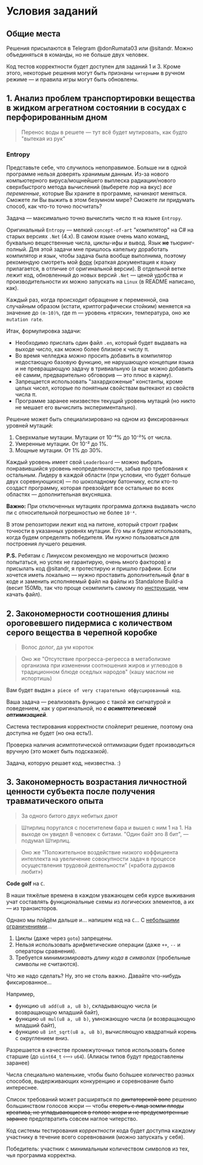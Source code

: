 # Условия заданий

## Общие места

Решения присылаются в Telegram @donRumata03 или @sitandr.
Можно объединяться в команды, но не больше двух человек.

Код тестов корректности будет доступен для заданий 1 и 3.
Кроме этого, некоторые решения могут быть признаны `читерными` в ручном режиме — и правила игры могут быть обновлены.


## 1. Анализ проблем транспортировки вещества в жидком агрегатном состоянии в сосудах с перфорированным дном

> Перенос воды в решете — тут всё будет мутировать, как будто "вытекая из рук"

### Entropy

Представьте себе, что случилось непоправимое. Больше ни в одной программе нельзя доверять хранимым данным. Из-за нового компьютерного вируса/мощнейшего выплеска радиации/нового сверхбыстрого метода вычислений (выберете лор на вкус) *все переменные*, которые Вы храните в программе, начинают меняться. Сможете ли Вы выжить в этом безумном мире? Сможете ли придумать способ, как что-то точно посчитать?

Задача — максимально точно вычислить число π на языке `Entropy`.

Оригинальный `Entropy` — мелкий `concept-of-art` "компилятор" на C# на старых версиях `.Net` (4.x). В самом языке очень мало команд, буквально вещественные числа, циклы-ифы и вывод. Язык **не** тьюринг-полный. Для этой задачи мне пришлось капельку доработать компилятор и язык, чтобы задача была вообще выполнима, поэтому рекомендую смотреть мой [форк](https://github.com/sitandr/Entropy) (краткая документация к языку прилагается, в отличие от оригинальной версии). В отдельной ветке лежит код, обновленный до новых версий `.Net` — ценой удобства и производительности их можно запускать на `Linux` (в README написано, как).

Каждый раз, когда происходит обращение к переменной, она случайным образом (кстати, криптографически стойким) меняется на значение до `(m·10)%`, где m — уровень «тряски», температура, оно же `mutation rate`.

Итак, формулировка задачи:

- Необходимо прислать один файл `.en`, который будет выдавать на выходе число, как можно более близкое к числу π.
- Во время челледжа *можно* просить добавить в компилятор недостающую базовую функцию, не нарушающую концепции языка и не превращающую задачу в тривиальную (а еще можно добавить её самим, предварительно обговорив — это плюс в карму).
- Запрещается использовать "захардкоженые" константы, кроме целых чисел, которые по понятным свойствам вытекают из свойств числа π.
- Программе заранее неизвестен текущий уровень мутаций (но никто не мешает его вычислить экспериментально).

Решение может быть специализировано на одном из фиксированных уровней мутаций:

1. Сверхмалые мутации. Мутации от 10⁻⁴% до 10⁻²% от числа.
2. Умеренные мутации. От 10⁻² до 1%.
3. Мощные мутации. От 1% до 30%.

Каждый уровень имеет свой `Leaderboard` — можно выбрать понравившийся уровень неопределенности, забыв про требования к остальным. Лидеру в каждой области (при условии, что будет больше двух соревнующихся) — по шоколадному батончику, если кто-то создаст программу, которая превзойдет все остальные во всех областях — дополнительная вкусняшка.

**Важно:** При отключенных мутациях программа должна выдавать число пи с относительной погрешностью не более `10⁻⁴`.

В этом репозитории лежит код на питоне, который строит график точности в указанных уровнях мутации. Его мы и будем использовать, когда будем определять победителя. Им *нужно* пользоваться для построения лучшего решения.

**P.S.** Ребятам с Линуксом рекомендую не морочиться (можно попытаться, но успех не гарантирую, очень много факторов) и присылать код @sitandr, я протестирую и пришлю графики. Если хочется иметь локально — нужно проставить дополнительный флаг в коде и заменить исполняемый файл на файлы из Standalone Build-а (весит 150Mb, так что проще скомпилить самому по [инструкции](https://github.com/sitandr/Entropy/tree/net7#build), чем качать файл).


## 2. Закономерности соотношения длины ороговевшего пидермиса с количеством серого вещества в черепной коробке

> Волос долог, да ум короток

> Оно же "Отсутствие прогресса-регресса в метаболизме организма при изменении соотношения жиров и углеводов в традиционном блюде оседлых народов" (кашу маслом не испортишь)

Вам будет выдан `a piece of very старательно обфусцированный код`.

Ваша задача — реализовать функцию с такой же сигнатурой и поведением,
как у оригинальной, но _**с асимптотической оптимизацией**_.

Система тестирования корректности спойлерит решение, поэтому она доступна не будет (но она есть!).

Проверка наличия асимптотической оптимизации будет производиться вручную (это может быть подсказкой).

Задача, которую решает код, неизвестна. :)

## 3. Закономерность возрастания личностной ценности субъекта после получения травматического опыта

> За одного битого двух небитых дают

> Штирлиц поругался с посетителем бара и вышел с ним 1 на 1. На выходе он увидел 8 человек с битами. "Один байт это 8 бит", — подумал Штирлиц.

> Оно же "Положительное воздействие низкого коффициента интеллекта на
увеличение совокупности задач в процессе осуществления трудовой деятельности" («работа дураков любит»)

**Code golf** на `C`.

В наши тяжёлые времена в каждом уважающем себя курсе выживания учат составлять
функциональные схемы из логических элементов, а их — из транзисторов.

Однако мы пойдём дальше и… напишем код на `C`… С [небольшими ограничениями](https://www.youtube.com/watch?v=yeqYNOFQDVU)…

1. Циклы (даже через `goto`) запрещены.
2. Нельзя использовать арифметические операции (даже `++`, `--` и операторы сравнения).
3. Требуется _минимизмировать длину кода в символах_ (пробельные символы не считаются).

Что же надо сделать? Ну, это не столь важно. Давайте что-нибудь фиксированное…

Например,

- функцию `u8 add(u8 a, u8 b)`, складывающую числа (и возвращающую младший байт),
- функцию `u8 mul(u8 a, u8 b)`, умножающую числа (и возвращающую младший байт),
- функцию `u8 int_sqrt(u8 a, u8 b)`, вычисляющую квадратный корень с округлением вниз.

Разрешается в качестве промежуточных типов использовать более старшие (до `uint64_t` ‹—› `u64`).
(Алиасы типов будут предоставлены заранее)

Числа специально маленькие, чтобы было бо́льшее количество разных способов,
выдерживающих конкуренцию и соревнование было интереснее.

Список требований может расширяться по ~~диктаторской воле~~ решению большинством голосов жюри 
— чтобы ~~стереть с лица земли плоды креатива, не угладывающиеся в голове жюри и не предусмотренные заранее~~
предотвратить совсем наглое читерство.

Код системы тестирования _корректности_ кода будет доступна каждому участнику в течение всего соревнования (можно запускать у себя).

Победитель: участник с минимальным количеством символов из тех, чья программа корректна.
